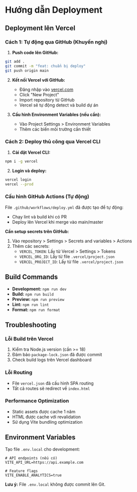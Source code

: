 # Hướng dẫn Deployment

## Deployment lên Vercel

### Cách 1: Tự động qua GitHub (Khuyến nghị)

1. **Push code lên GitHub:**
```bash
git add .
git commit -m "feat: chuẩn bị deploy"
git push origin main
```

2. **Kết nối Vercel với GitHub:**
   - Đăng nhập vào [vercel.com](https://vercel.com)
   - Click "New Project"
   - Import repository từ GitHub
   - Vercel sẽ tự động detect và build dự án

3. **Cấu hình Environment Variables (nếu cần):**
   - Vào Project Settings > Environment Variables
   - Thêm các biến môi trường cần thiết

### Cách 2: Deploy thủ công qua Vercel CLI

1. **Cài đặt Vercel CLI:**
```bash
npm i -g vercel
```

2. **Login và deploy:**
```bash
vercel login
vercel --prod
```

### Cấu hình GitHub Actions (Tự động)

File `.github/workflows/deploy.yml` đã được tạo để tự động:
- Chạy lint và build khi có PR
- Deploy lên Vercel khi merge vào main/master

**Cần setup secrets trên GitHub:**
1. Vào repository > Settings > Secrets and variables > Actions
2. Thêm các secrets:
   - `VERCEL_TOKEN`: Lấy từ Vercel > Settings > Tokens
   - `VERCEL_ORG_ID`: Lấy từ file `.vercel/project.json`
   - `VERCEL_PROJECT_ID`: Lấy từ file `.vercel/project.json`

## Build Commands

- **Development:** `npm run dev`
- **Build:** `npm run build`
- **Preview:** `npm run preview`
- **Lint:** `npm run lint`
- **Format:** `npm run format`

## Troubleshooting

### Lỗi Build trên Vercel
1. Kiểm tra Node.js version (cần >= 18)
2. Đảm bảo `package-lock.json` đã được commit
3. Check build logs trên Vercel dashboard

### Lỗi Routing
- File `vercel.json` đã cấu hình SPA routing
- Tất cả routes sẽ redirect về `index.html`

### Performance Optimization
- Static assets được cache 1 năm
- HTML được cache với revalidation
- Sử dụng Vite bundling optimization

## Environment Variables

Tạo file `.env.local` cho development:
```env
# API endpoints (nếu có)
VITE_API_URL=https://api.example.com

# Feature flags
VITE_ENABLE_ANALYTICS=true
```

**Lưu ý:** File `.env.local` không được commit lên Git. 